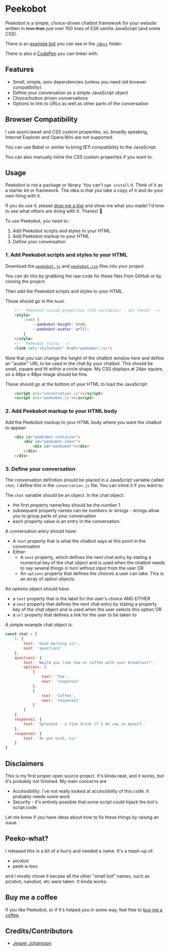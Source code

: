# Peekobot

Peekobot is a simple, choice-driven chatbot framework for your website written in ~~less
than~~ just over 100 lines of ES6 vanilla JavaScript (and some CSS).

There is an [example bot](https://peekobot.github.io/peekobot/) you can see in the [`/docs`](/docs) folder.

There is also a [CodePen](https://codepen.io/magicroundabout/pen/RwwXxoo) you can tinker with.

## Features

* Small, simple, zero dependencies (unless you need old browser compatibility)
* Define your conversation as a simple JavaScript object
* Choice/button driven conversations
* Options to link to URLs as well as other parts of the conversation

## Browser Compatibility

I use async/await and CSS custom properties, so, broadly speaking, Internet Explorer 
and Opera Mini are not supported.

You can use Babel or similar to bring IE11 compatibility to the JavaScript.

You can also manually inline the CSS custom properties if you want to.

## Usage

Peekobot is not a package or library. You can't `npm install` it. Think of it as a starter kit or framework. The idea is that you take a copy of it and do your own thing with it.

If you do use it, please [drop me a line](https://twitter.com/magicroundabout/) and show me what you made! I'd love to see what others are doing with it. Thanks! 🙌

To use Peekobot, you need to:

1. Add Peekobot scripts and styles to your HTML
2. Add Peekobot markup to your HTML
3. Define your conversation

### 1. Add Peekobot scripts and styles to your HTML

Download the [`peekobot.js`](peekobot.js) and [`peekobot.css`](peekobot.css) files into your project.

You can do this by grabbing the raw code for these files from GitHub or by cloning the 
project.

Then add the Peekobot scripts and styles to your HTML.

These should go in the `head`:

```html
    <!-- Peekobot custom properties (CSS variables) - set these! -->
    <style>
        :root {
            --peekobot-height: 80vh;
            --peekobot-avatar: url();
        }
    </style>
    <!-- Peekobot styles -->
    <link rel="stylesheet" href="peekobot.css">
```

Note that you can change the height of the chatbot window here and define an "avatar"
URL to be used in the chat by your chatbot. This should be small, square and fit within a
circle shape. My CSS displays at 24px square, so a 48px x 48px image should be fine.

These should go at the bottom of your HTML to load the JavaScript:

```html
    <script src="conversation.js"></script>
    <script src="peekobot.js"></script>
```

### 2. Add Peekobot markup to your HTML body

Add the Peekobot markup to your HTML body where you want the chatbot to appear:

```html
    <div id="peekobot-container">
        <div id="peekobot-inner">
            <div id="peekobot"></div>
        </div>
    </div>

```

### 3. Define your conversation

The conversation definition should be placed in a JavaScript variable called `chat`.
I define this in the `conversation.js` file. You can inline it if you want to.

The `chat` variable should be an object. In the chat object:

* the first property name/key should be the number 1
* subsequent property names can be numbers or strings - strings allow you to group parts of your conversation
* each property value is an entry in the conversation.

A conversation entry should have:

- A `text` property that is what the chatbot says at this point in the conversation
- Either:
   - A `next` property, which defines the next chat entry by stating a numerical key
     of the chat object and is used when the chatbot needs to say several things
     in turn without input from the user
  OR
   - An `options` property that defines the choices a user can take.  This is an
     array of option objects.

An options object should have:

- a `text` property that is the label for the user's choice
AND EITHER
- a `next` property that defines the next chat entry by stating a property key of
  the chat object and is used when the user selects this option
OR
- a `url` property that defines a link for the user to be taken to

A simple example chat object is:

```js
const chat = {
    1: {
        text: 'Good morning sir',
        next: 'question1'
    },
    question1: {
        text: 'Would you like tea or coffee with your breakfast?',
        options: [
            {
                text: 'Tea',
                next: 'response1'
            },
            {
                text: 'Coffee',
                next: 'response2'
            }
        ]
    },
    response1: {
        text: 'Splendid - a fine drink if I do say so myself.'
    },
    response2: {
        text: 'As you wish, sir'
    }
}
```

## Disclaimers

This is my first proper open source project. It's kinda neat, and it works, but it's
probably not finished. My main concerns are 

* Accessibility: I've not really looked at accessibility of this code. It probably needs some work
* Security - it's entirely possible that some script could hijack the bot's script code.

Let me know if you have ideas about how to fix these things by raising an issue.

## Peeko-what?

I released this in a bit of a hurry and needed a name. It's a mash-up of:

* picobot
* peek-a-boo

and I mostly chose it becase all the other "small bot" names, such as picobot, nanobot, etc were taken. It kinda works.

## Buy me a coffee

If you like Peekobot, or if it's helped you in some way, feel free to [buy me a coffee](https://ko-fi.com/magicroundabout).

## Credits/Contributors

* [Jesper Johansson](https://github.com/JeppeJ)
